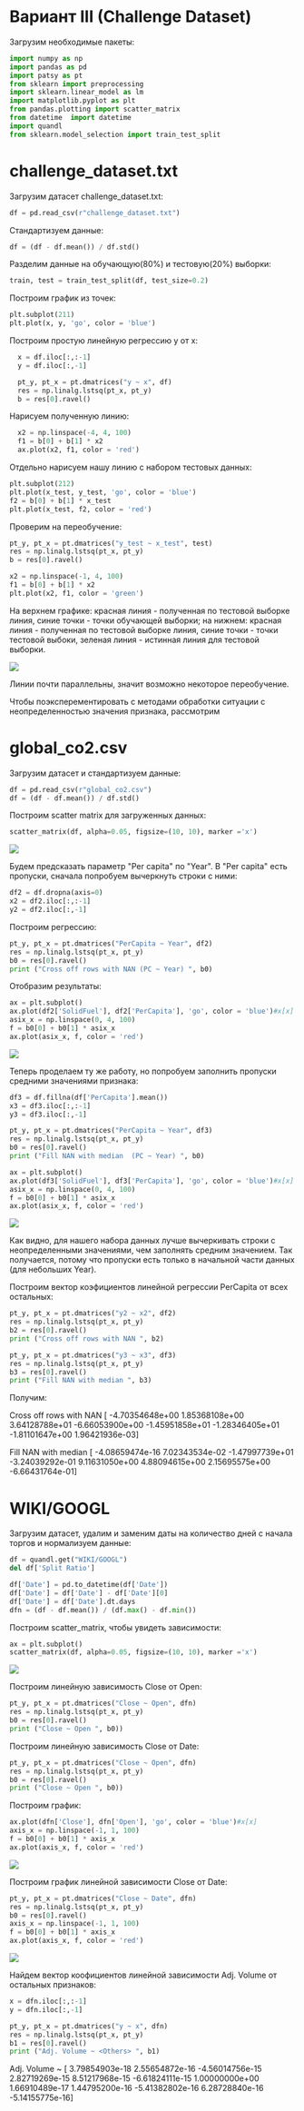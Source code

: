 Вариант III (Challenge Dataset)
==
Загрузим необходимые пакеты:
```python
import numpy as np
import pandas as pd
import patsy as pt
from sklearn import preprocessing
import sklearn.linear_model as lm
import matplotlib.pyplot as plt
from pandas.plotting import scatter_matrix
from datetime  import datetime
import quandl
from sklearn.model_selection import train_test_split
```
challenge_dataset.txt
==
Загрузим датасет challenge_dataset.txt:
```python
df = pd.read_csv(r"challenge_dataset.txt")
```
Стандартизуем данные:
```python
df = (df - df.mean()) / df.std()
```
Разделим данные на обучающую(80%) и тестовую(20%) выборки:
```python
train, test = train_test_split(df, test_size=0.2)
```
Построим график из точек:
```python
plt.subplot(211)
plt.plot(x, y, 'go', color = 'blue')
```
Построим простую линейную регрессию y от x:
```python
  x = df.iloc[:,:-1]
  y = df.iloc[:,-1]

  pt_y, pt_x = pt.dmatrices("y ~ x", df)
  res = np.linalg.lstsq(pt_x, pt_y)
  b = res[0].ravel()
```
Нарисуем полученную линию:
```python
  x2 = np.linspace(-4, 4, 100)
  f1 = b[0] + b[1] * x2 
  ax.plot(x2, f1, color = 'red')
```
Отдельно нарисуем нашу линию с набором тестовых данных:
```python
plt.subplot(212)
plt.plot(x_test, y_test, 'go', color = 'blue')
f2 = b[0] + b[1] * x_test
plt.plot(x_test, f2, color = 'red')
```
Проверим на переобучение:
```python
pt_y, pt_x = pt.dmatrices("y_test ~ x_test", test)
res = np.linalg.lstsq(pt_x, pt_y)
b = res[0].ravel()

x2 = np.linspace(-1, 4, 100)
f1 = b[0] + b[1] * x2 
plt.plot(x2, f1, color = 'green')
```
На верхнем графике: красная линия - полученная по тестовой выборке линия, синие точки - точки обучающей выборки; на нижнем: красная линия - полученная по тестовой выборке линия, синие точки - точки тестовой выбоки, зеленая линия - истинная линия для тестовой выборки.

![](pngs/ai11two.png)

Линии почти параллельны, значит возможно некоторое переобучение.

Чтобы поэксперементировать с методами обработки ситуации с неопределенностью значения признака, рассмотрим

global_co2.csv
==
Загрузим датасет и стандартизуем данные:
```python
df = pd.read_csv(r"global_co2.csv")
df = (df - df.mean()) / df.std()
```
Построим scatter matrix для загруженных данных:
```python
scatter_matrix(df, alpha=0.05, figsize=(10, 10), marker ='x')
```
![](pngs/ai2scatterMatrix.png)

Будем предсказать параметр "Per capita" по "Year". В "Per capita" есть пропуски, сначала  попробуем вычеркнуть строки с ними:
```python
df2 = df.dropna(axis=0)
x2 = df2.iloc[:,:-1]
y2 = df2.iloc[:,-1]
```
Построим регрессию:
```python
pt_y, pt_x = pt.dmatrices("PerCapita ~ Year", df2)
res = np.linalg.lstsq(pt_x, pt_y)
b0 = res[0].ravel()
print ("Cross off rows with NAN (PC ~ Year) ", b0)
```
Отобразим результаты:
```python
ax = plt.subplot()
ax.plot(df2['SolidFuel'], df2['PerCapita'], 'go', color = 'blue')#x[x]
asix_x = np.linspace(0, 4, 100)
f = b0[0] + b0[1] * asix_x 
ax.plot(asix_x, f, color = 'red')
```
![](pngs/ai12year2.png)

Теперь проделаем ту же работу, но попробуем заполнить пропуски средними значениями признака:
```python
df3 = df.fillna(df['PerCapita'].mean())
x3 = df3.iloc[:,:-1]
y3 = df3.iloc[:,-1]

pt_y, pt_x = pt.dmatrices("PerCapita ~ Year", df3)
res = np.linalg.lstsq(pt_x, pt_y)
b0 = res[0].ravel()
print ("Fill NAN with median  (PC ~ Year) ", b0)

ax = plt.subplot()
ax.plot(df3['SolidFuel'], df3['PerCapita'], 'go', color = 'blue')#x[x]
asix_x = np.linspace(0, 4, 100)
f = b0[0] + b0[1] * asix_x 
ax.plot(asix_x, f, color = 'red')
```
![](pngs/ai12year3.png)

Как видно, для нашего набора данных лучше вычеркивать строки с неопределенными значениями, чем заполнять средним значением. Так получается, потому что пропуски есть только в начальной части данных (для небольших Year).

Построим вектор коэфициентов линейной регрессии PerCapita от всех остальных:
```python
pt_y, pt_x = pt.dmatrices("y2 ~ x2", df2)
res = np.linalg.lstsq(pt_x, pt_y)
b2 = res[0].ravel()
print ("Cross off rows with NAN ", b2)

pt_y, pt_x = pt.dmatrices("y3 ~ x3", df3)
res = np.linalg.lstsq(pt_x, pt_y)
b3 = res[0].ravel()
print ("Fill NAN with median ", b3)
```
Получим:

Cross off rows with NAN  [ -4.70354648e+00   1.85368108e+00   3.64128788e+01  -6.66053900e+00
  -1.45951858e+01  -1.28346405e+01  -1.81101647e+00   1.96421936e-03]
  
Fill NAN with median  [ -4.08659474e-16   7.02343534e-02  -1.47997739e+01  -3.24039292e-01
   9.11631050e+00   4.88094615e+00   2.15695575e+00  -6.66431764e-01]

WIKI/GOOGL
==
Загрузим датасет, удалим  и заменим даты на количество дней с начала торгов и нормализуем данные:

```python
df = quandl.get("WIKI/GOOGL")
del df['Split Ratio']

df['Date'] = pd.to_datetime(df['Date'])
df['Date'] = df['Date'] - df['Date'][0]
df['Date'] = df['Date'].dt.days
dfn = (df - df.mean()) / (df.max() - df.min())
```

Построим scatter_matrix, чтобы увидеть зависимости:
```python
ax = plt.subplot()
scatter_matrix(df, alpha=0.05, figsize=(10, 10), marker ='x')
```
![](pngs/ai13scatterMatrix.png)

Построим линейную зависимость Close от Open:
```python
pt_y, pt_x = pt.dmatrices("Close ~ Open", dfn)
res = np.linalg.lstsq(pt_x, pt_y)
b0 = res[0].ravel()
print ("Close ~ Open ", b0))
```
Построим линейную зависимость Close от Date:
```python
pt_y, pt_x = pt.dmatrices("Close ~ Open", dfn)
res = np.linalg.lstsq(pt_x, pt_y)
b0 = res[0].ravel()
print ("Close ~ Open ", b0))
```


Построим график:
```python
ax.plot(dfn['Close'], dfn['Open'], 'go', color = 'blue')#x[x]
axis_x = np.linspace(-1, 1, 100)
f = b0[0] + b0[1] * axis_x 
ax.plot(axis_x, f, color = 'red')
```
![](pngs/ai3closeOpen.png)

Построим график линейной зависимости Close от Date:
```python
pt_y, pt_x = pt.dmatrices("Close ~ Date", dfn)
res = np.linalg.lstsq(pt_x, pt_y)
b0 = res[0].ravel()
axis_x = np.linspace(-1, 1, 100)
f = b0[0] + b0[1] * axis_x
ax.plot(axis_x, f, color = 'red')
```
![](pngs/ai13closeDate.png)

Найдем вектор коофициентов линейной зависимости Adj. Volume от остальных признаков:
```python
x = dfn.iloc[:,:-1]
y = dfn.iloc[:,-1]

pt_y, pt_x = pt.dmatrices("y ~ x", dfn)
res = np.linalg.lstsq(pt_x, pt_y)
b1 = res[0].ravel()
print ("Adj. Volume ~ <Others> ", b1)
```
Adj. Volume ~ <Others>  [  3.79854903e-18   2.55654872e-16  -4.56014756e-15   2.82719269e-15
   8.51217968e-15  -6.61824111e-15   1.00000000e+00   1.66910489e-17
   1.44795200e-16  -5.41382802e-16   6.28728840e-16  -5.14155775e-16]


